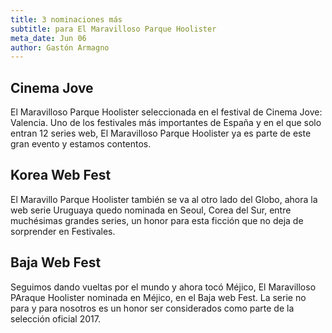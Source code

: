 ```yaml
---
title: 3 nominaciones más
subtitle: para El Maravilloso Parque Hoolister
meta_date: Jun 06
author: Gastón Armagno
---
```


## Cinema Jove
El Maravilloso Parque Hoolister seleccionada en el festival de Cinema Jove: Valencia. Uno de los festivales más importantes de España y en el que solo entran 12 series web, El Maravilloso Parque Hoolister ya es parte de este gran evento y estamos contentos.

## Korea Web Fest
El Maravillo Parque Hoolister también se va al otro lado del Globo, ahora la web serie Uruguaya quedo nominada en Seoul, Corea del Sur, entre muchésimas grandes series, un honor para esta ficción que no deja de sorprender en Festivales.

## Baja Web Fest
Seguimos dando vueltas por el mundo y ahora tocó Méjico, El Maravilloso PAraque Hoolister nominada en Méjico, en el Baja web Fest. La serie no para y para nosotros es un honor ser considerados como parte de la selección oficial 2017.
